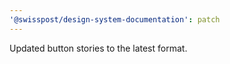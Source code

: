 ```yaml
---
'@swisspost/design-system-documentation': patch
---
```


Updated button stories to the latest format.
